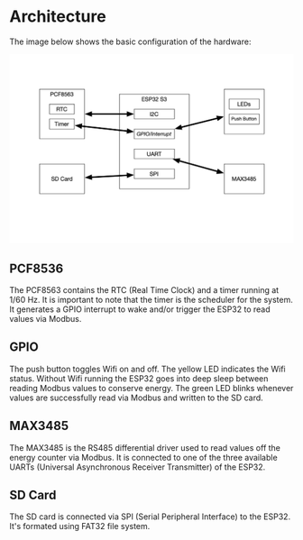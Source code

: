 # Architecture

The image below shows the basic configuration of the hardware:

![Architecture](images/architecture.png)

## PCF8536

The PCF8563 contains the RTC (Real Time Clock) and a timer running at 1/60 Hz. It is important to note that the timer is the scheduler for the system. It generates a GPIO interrupt to wake and/or trigger the ESP32 to read values via Modbus.

## GPIO

The push button toggles Wifi on and off. The yellow LED indicates the Wifi status. Without Wifi running the ESP32 goes into deep sleep between reading Modbus values to conserve energy. The green LED blinks whenever values are successfully read via Modbus and written to the SD card.

## MAX3485

The MAX3485 is the RS485 differential driver used to read values off the energy counter via Modbus. It is connected to one of the three available UARTs (Universal Asynchronous Receiver Transmitter) of the ESP32.

## SD Card

The SD card is connected via SPI (Serial Peripheral Interface) to the ESP32. It's formated using FAT32 file system. 